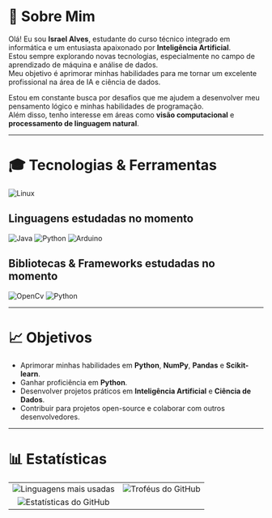 # 📜 Sobre Mim  

Olá! Eu sou **Israel Alves**, estudante do curso técnico integrado em informática e um entusiasta apaixonado por **Inteligência Artificial**.  
Estou sempre explorando novas tecnologias, especialmente no campo de aprendizado de máquina e análise de dados.  
Meu objetivo é aprimorar minhas habilidades para me tornar um excelente profissional na área de IA e ciência de dados.  

Estou em constante busca por desafios que me ajudem a desenvolver meu pensamento lógico e minhas habilidades de programação.  
Além disso, tenho interesse em áreas como **visão computacional** e **processamento de linguagem natural**.  

---

# 🎓 Tecnologias & Ferramentas
<p align="left">
  <img src="https://img.shields.io/badge/Linux-E34F26?style=for-the-badge&logo=linux&logoColor=black" alt="Linux"/>
</p>

## Linguagens estudadas no momento  

<p align="left">
  <img src="https://img.shields.io/badge/Java-ED8B00?style=for-the-badge&logo=java&logoColor=white" alt="Java"/>
  <img src="https://img.shields.io/badge/Python-3776AB?style=for-the-badge&logo=python&logoColor=white" alt="Python"/>
  <img src="https://img.shields.io/badge/Arduino-00979D?style=for-the-badge&logo=arduino&logoColor=white" alt="Arduino"/>
</p>

## Bibliotecas & Frameworks estudadas no momento  

<p align="left">
  <img src="https://img.shields.io/badge/Opencv-8b1df2?style=for-the-badge&logo=Opencv&logoColor=white" alt="OpenCv"/>
  <img src="https://img.shields.io/badge/Python-14354C?style=for-the-badge&logo=python&logoColor=white" alt="Python"/>
</p>

---

# 📈 Objetivos  

- Aprimorar minhas habilidades em **Python**, **NumPy**, **Pandas** e **Scikit-learn**.  
- Ganhar proficiência em **Python**.  
- Desenvolver projetos práticos em **Inteligência Artificial** e **Ciência de Dados**.  
- Contribuir para projetos open-source e colaborar com outros desenvolvedores.  

---

# 📊 Estatísticas  

<table align="center">
  <tr>
    <td align="center">
      <img src="https://github-readme-stats.vercel.app/api/top-langs/?username=Fcisraelalves&layout=compact&theme=radical" alt="Linguagens mais usadas"/>
    </td>
    <td align="center">
      <img src="https://github-profile-trophy.vercel.app/?username=Fcisraelalves&theme=radical&column=3&margin-w=15&margin-h=15" alt="Troféus do GitHub"/>
    </td>
  </tr>
  <tr>
    <td align="center">
      <img src="https://github-readme-stats.vercel.app/api?username=Fcisraelalves&show_icons=true&theme=radical" alt="Estatísticas do GitHub" />
    </td>
  </tr>
</table>
